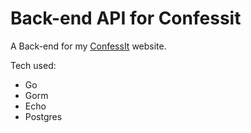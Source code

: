 # Back-end API for Confessit

A Back-end for my [ConfessIt](https://confessit.vercel.app) website.

Tech used:

- Go
- Gorm
- Echo
- Postgres
